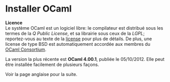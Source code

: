 <!-- ((! set title Installer OCaml !)) -->

# Installer OCaml

**Licence**<br />
 Le système OCaml est un logiciel libre: le compilateur est distribué
sous les termes de la *Q Public License*, et sa librairie sous ceux de
la *LGPL*; reportez-vous au texte de la [license](license.html) pour
plus de détails. De plus, une license de type BSD est automatiquement
accordée aux membres du [OCaml Consortium](support.html#consortium).

La version la plus récente est **OCaml 4.00.1**, publiée le 05/10/2012.
Elle peut être installée facilement de plusieurs façons.

Voir la page anglaise pour la suite.


